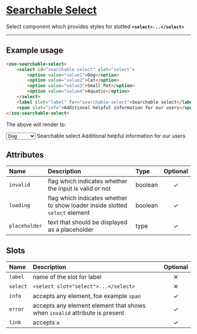 # [Searchable Select](#searchable-select)

Select component which provides styles for slotted **`<select>...</select>`**

***

## Example usage

```HTML
<zoo-searchable-select>
	<select id="searchable-select" slot="select">
		<option value="value1">Dog</option>
		<option value="value2">Cat</option>
		<option value="value3">Small Pet</option>
		<option value="value4">Aquatic</option>
	</select>
	<label slot="label" for="searchable-select">Searchable select</label>
	<span slot="info">Additional helpful information for our users</span>
</zoo-searchable-select>
```

The above will render to:

<zoo-searchable-select>
	<select id="searchable-select" slot="select">
		<option value="value1">Dog</option>
		<option value="value2">Cat</option>
		<option value="value3">Small Pet</option>
		<option value="value4">Aquatic</option>
	</select>
	<label slot="label" for="searchable-select">Searchable select</label>
	<span slot="info">Additional helpful information for our users</span>
</zoo-searchable-select>

## Attributes

| **Name**      | **Description**                                                             | **Type** | **Optional** |
| :------------ | :-------------------------------------------------------------------------- | :------- | :----------: |
| `invalid`     | flag which indicates whether the input is valid or not                      | boolean  |   &#10003;   |
| `loading`     | flag which indicates whether to show loader inside slotted `select` element | boolean  |   &#10003;   |
| `placeholder` | text that should be displayed as a placeholder                              | type     |   &#10003;   |

## Slots

| **Name** | **Description**                                                            | **Optional** |
| :------- | :------------------------------------------------------------------------- | :----------: |
| `label`  | name of the slot for label                                                 |   &#10005;   |
| `select` | `<select slot="select">...</select>`                                       |   &#10005;   |
| `info`   | accepts any element, foe example `span`                                    |   &#10003;   |
| `error`  | accepts any element element that shows when `invalid` attribute is present |   &#10003;   |
| `link`   | accepts `a`                                                                |   &#10003;   |
